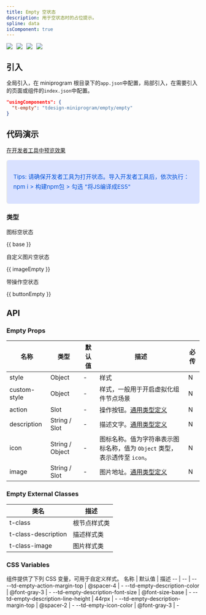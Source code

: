 ```yaml
---
title: Empty 空状态
description: 用于空状态时的占位提示。
spline: data
isComponent: true
---
```


<span class="coverages-badge" style="margin-right: 10px"><img src="https://img.shields.io/badge/coverages%3A%20lines-57%25-red" /></span><span class="coverages-badge" style="margin-right: 10px"><img src="https://img.shields.io/badge/coverages%3A%20functions-33%25-red" /></span><span class="coverages-badge" style="margin-right: 10px"><img src="https://img.shields.io/badge/coverages%3A%20statements-57%25-red" /></span><span class="coverages-badge" style="margin-right: 10px"><img src="https://img.shields.io/badge/coverages%3A%20branches-50%25-red" /></span>
## 引入

全局引入，在 miniprogram 根目录下的`app.json`中配置，局部引入，在需要引入的页面或组件的`index.json`中配置。

```json
"usingComponents": {
  "t-empty": "tdesign-miniprogram/empty/empty"
}
```

## 代码演示

<a href="https://developers.weixin.qq.com/s/yM7PIimR7eSL" title="在开发者工具中预览效果" target="_blank" rel="noopener noreferrer"> 在开发者工具中预览效果 </a>

<blockquote style="background-color: #d9e1ff; font-size: 15px; line-height: 26px;margin: 16px 0 0;padding: 16px; border-radius: 6px; color: #0052d9" >
<p>Tips: 请确保开发者工具为打开状态。导入开发者工具后，依次执行：npm i > 构建npm包 > 勾选 "将JS编译成ES5"</p>
</blockquote>

### 类型

图标空状态

{{ base }}

自定义图片空状态

{{ imageEmpty }}

带操作空状态

{{ buttonEmpty }}



## API

### Empty Props

名称 | 类型 | 默认值 | 描述 | 必传
-- | -- | -- | -- | --
style | Object | - | 样式 | N
custom-style | Object | - | 样式，一般用于开启虚拟化组件节点场景 | N
action | Slot | - | 操作按钮。[通用类型定义](https://github.com/Tencent/tdesign-miniprogram/blob/develop/src/common/common.ts) | N
description | String / Slot | - | 描述文字。[通用类型定义](https://github.com/Tencent/tdesign-miniprogram/blob/develop/src/common/common.ts) | N
icon | String / Object | - | 图标名称。值为字符串表示图标名称，值为 `Object` 类型，表示透传至 `icon`。 | N
image | String / Slot | - | 图片地址。[通用类型定义](https://github.com/Tencent/tdesign-miniprogram/blob/develop/src/common/common.ts) | N
### Empty External Classes

类名 | 描述
-- | --
t-class | 根节点样式类
t-class-description | 描述样式类
t-class-image | 图片样式类

### CSS Variables

组件提供了下列 CSS 变量，可用于自定义样式。
名称 | 默认值 | 描述 
-- | -- | --
--td-empty-action-margin-top | @spacer-4 | - 
--td-empty-description-color | @font-gray-3 | - 
--td-empty-description-font-size | @font-size-base | - 
--td-empty-description-line-height | 44rpx | - 
--td-empty-description-margin-top | @spacer-2 | - 
--td-empty-icon-color | @font-gray-3 | -